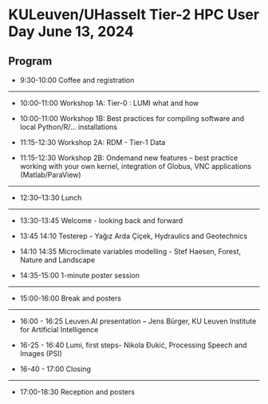 # KULeuven/UHasselt Tier-2 HPC User Day June 13, 2024

## Program

* 9:30-10:00 Coffee and registration

---------------------------------------------------------------------------------------------

* 10:00-11:00 Workshop 1A: Tier-0 : LUMI what and how 

* 10:00-11:00 Workshop 1B: Best practices for compiling software and local Python/R/… installations

* 11:15-12:30 Workshop 2A: RDM - Tier-1 Data

* 11:15-12:30 Workshop 2B: Ondemand new features – best practice working with your own kernel, integration of Globus, VNC applications (Matlab/ParaView)

---------------------------------------------------------------------------------------------

* 12:30–13:30 Lunch

---------------------------------------------------------------------------------------------

* 13:30-13:45 Welcome - looking back and forward

* 13:45 14:10 Testerep - Yağız Arda Çiçek, Hydraulics and Geotechnics

* 14:10 14:35 Microclimate variables modelling - Stef Haesen, Forest, Nature and Landscape

* 14:35-15:00 1-minute poster session

---------------------------------------------------------------------------------------------

* 15:00-16:00 Break and posters

---------------------------------------------------------------------------------------------

* 16:00 - 16:25 Leuven.AI presentation – Jens Bürger, KU Leuven Institute for Artificial Intelligence

* 16-25 - 16:40 Lumi, first steps- Nikola Đukić, Processing Speech and Images (PSI)

* 16-40 - 17:00 Closing

---------------------------------------------------------------------------------------------

* 17:00-18:30 Reception and posters
